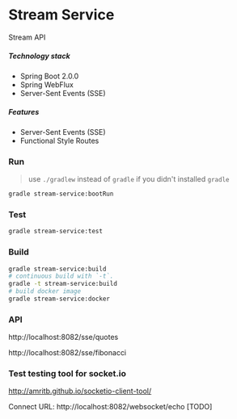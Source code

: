 Stream Service
=============
Stream API

##### Technology stack
* Spring Boot 2.0.0
* Spring WebFlux
* Server-Sent Events (SSE) 

##### Features
* Server-Sent Events (SSE)
* Functional Style Routes

### Run
> use `./gradlew` instead of `gradle` if you didn't installed `gradle`
```bash
gradle stream-service:bootRun
```
### Test
```bash
gradle stream-service:test
```
### Build
```bash
gradle stream-service:build
# continuous build with `-t`. 
gradle -t stream-service:build
# build docker image
gradle stream-service:docker
```

### API
http://localhost:8082/sse/quotes


http://localhost:8082/sse/fibonacci

### Test testing tool for socket.io

http://amritb.github.io/socketio-client-tool/

Connect URL: http://localhost:8082/websocket/echo [TODO]